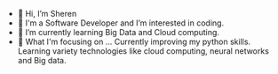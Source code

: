 - 👋 Hi, I’m Sheren
- 👀 I'm a Software Developer and I’m interested in coding.
- 🌱 I’m currently learning Big Data and Cloud computing. 
- 💞️ What I'm focusing on ...
Currently improving my python skills. Learning variety technologies like cloud computing, neural networks and Big data.

<!---
sherenshaikh/sherenshaikh is a ✨ special ✨ repository because its `README.md` (this file) appears on your GitHub profile.
You can click the Preview link to take a look at your changes.
--->
